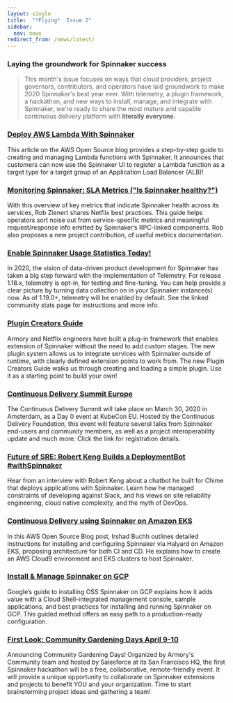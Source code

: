 ```yaml
---
layout: single
title:  "*Flying*  Issue 2"
sidebar:
  nav: news
redirect_from: /news/latest/
---
```

### Laying the groundwork for Spinnaker success
> This month's issue focuses on ways that cloud providers, project governors, contributors, and operators have laid groundwork to make 2020 Spinnaker's best year ever. With telemetry, a plugin framework, a hackathon, and new ways to install, manage, and integrate with Spinnaker, we're ready to share the most mature and capable continuous delivery platform with **literally everyone**.


### [Deploy AWS Lambda With Spinnaker](https://aws.amazon.com/blogs/opensource/how-to-integrate-aws-lambda-with-spinnaker/)

This article on the AWS Open Source blog provides a step-by-step guide to creating and managing Lambda functions with Spinnaker. It announces that customers can now use the Spinnaker UI to register a Lambda function as a target type for a target group of an Application Load Balancer (ALB)!


### [Monitoring Spinnaker: SLA Metrics ("Is Spinnaker healthy?")](https://blog.spinnaker.io/monitoring-spinnaker-sla-metrics-a408754f6b7b)

With this overview of key metrics that indicate Spinnaker health across its services, Rob Zienert shares Netflix best practices. This guide helps operators sort noise out from service-specific metrics and meaningful request/response info emitted by Spinnaker’s RPC-linked components. Rob also proposes a new project contribution, of useful metrics documentation.


### [Enable Spinnaker Usage Statistics Today!](https://www.spinnaker.io/community/stats/)

In 2020, the vision of data-driven product development for Spinnaker has taken a big step forward with the implementation of Telemetry. For release 1.18.x, telemetry is opt-in, for testing and fine-tuning. You can help provide a clear picture by turning data collection on in your Spinnaker instance(s) now. As of 1.19.0+, telemetry will be enabled by default. See the linked community stats page for instructions and more info.


### [Plugin Creators Guide](https://www.spinnaker.io/guides/user/plugin-users/)

Armory and Netflix engineers have built a plug-in framework that enables extension of Spinnaker without the need to add custom stages. The new plugin system allows us to integrate services with Spinnaker outside of runtime, with clearly defined extension points to work from. The new Plugin Creators Guide walks us through creating and loading a simple plugin. Use it as a starting point to build your own!


### [Continuous Delivery Summit Europe](https://events.linuxfoundation.org/kubecon-cloudnativecon-europe/program/colocated-events/#continuous-delivery-summit)

The Continuous Delivery Summit will take place on March 30, 2020 in Amsterdam, as a Day 0 event at KubeCon EU. Hosted by the Continuous Delivery Foundation, this event will feature several talks from Spinnaker end-users and community members, as well as a project interoperability update and much more. Click the link for registration details.


### [Future of SRE: Robert Keng Builds a DeploymentBot #withSpinnaker](https://blog.spinnaker.io/future-of-sre-robert-keng-builds-a-deploybot-withspinnaker-70ff3e37c56a)

Hear from an interview with Robert Keng about a chatbot he built for Chime that deploys applications with Spinnaker. Learn how he managed constraints of developing against Slack, and his views on site reliability engineering, cloud native complexity, and the myth of DevOps.


### [Continuous Delivery using Spinnaker on Amazon EKS](https://aws.amazon.com/blogs/opensource/continuous-delivery-spinnaker-amazon-eks/)

In this AWS Open Source Blog post, Irshad Buchh outlines detailed instructions for installing and configuring Spinnaker via Halyard on Amazon EKS, proposing architecture for both CI and CD. He explains how to create an AWS Cloud9 environment and EKS clusters to host Spinnaker.

### [Install & Manage Spinnaker on GCP](https://cloud.google.com/docs/ci-cd/spinnaker/spinnaker-for-gcp)

Google’s guide to installing OSS Spinnaker on GCP explains how it adds value with a Cloud Shell-integrated management console, sample applications, and best practices for installing and running Spinnaker on GCP. This guided method offers an easy path to a production-ready configuration.


### [First Look: Community Gardening Days April 9-10](https://www.armory.io/blog/first-spinnaker-community-gardening-days-april-9-10-salesforce/)
Announcing Community Gardening Days! Organized by Armory's Community team and hosted by Salesforce at its San Francisco HQ, the first Spinnaker hackathon will be a free, collaborative, remote-friendly event. It will provide a unique opportunity to collaborate on Spinnaker extensions and projects to benefit YOU and your organization. Time to start brainstorming project ideas and gathering a team!
